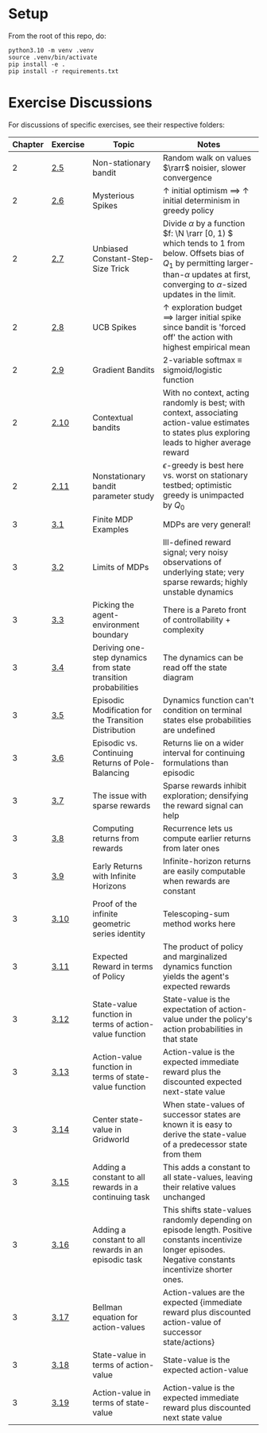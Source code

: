 # Setup

From the root of this repo, do:
```
python3.10 -m venv .venv
source .venv/bin/activate
pip install -e .
pip install -r requirements.txt
```

# Exercise Discussions

For discussions of specific exercises, see their respective folders:

| Chapter | Exercise | Topic | Notes |
|---------|----------|-------|-------|
| 2       | [2.5](./docs/ch02_ex02-05/README.md) | Non-stationary bandit | Random walk on values $\rarr$ noisier, slower convergence |
| 2       | [2.6](./docs/ch02_ex02-06/README.md) | Mysterious Spikes | &uarr; initial optimism $\implies$ &uarr; initial determinism in greedy policy |
|2 |[2.7](./docs/ch02_ex02-07/README.md) | Unbiased Constant-Step-Size Trick | Divide $\alpha$ by a function $f: \N \rarr [0, 1) $ which tends to 1 from below. Offsets bias of $Q_1$ by permitting larger-than-$\alpha$ updates at first, converging to $\alpha$-sized updates in the limit. |
|2|[2.8](./docs/ch02_ex02-08/README.md)|UCB Spikes| &uarr; exploration budget $\implies$ larger initial spike since bandit is 'forced off' the action with highest empirical mean |
|2|[2.9](./docs/ch02_ex02-09/README.md)|Gradient Bandits| 2-variable softmax $\equiv$ sigmoid/logistic function |
|2|[2.10](./docs/ch02_ex02-10/README.md)|Contextual bandits| With no context, acting randomly is best; with context, associating action-value estimates to states plus exploring  leads to higher average reward |
|2|[2.11](./docs/ch02_ex02-11/README.md) | Nonstationary bandit parameter study | $\epsilon$-greedy is best here vs. worst on stationary testbed; optimistic greedy is unimpacted by $Q_0$|
|3| [3.1](./docs/ch03_ex03-01/README.md) | Finite MDP Examples | MDPs are very general! |
|3|[3.2](./docs/ch03_ex03-02/README.md) | Limits of MDPs | Ill-defined reward signal; very noisy observations of underlying state; very sparse rewards; highly unstable dynamics
|3|[3.3](./docs/ch03_ex03-03/README.md) | Picking the agent-environment boundary | There is a Pareto front of controllability + complexity |
|3|[3.4](./docs/ch03_ex03-04/README.md) | Deriving one-step dynamics from state transition probabilities | The dynamics can be read off the state diagram | 
|3| [3.5](./docs/ch03_ex03-05/README.md) | Episodic Modification for the Transition Distribution | Dynamics function can't condition on terminal states else probabilities are undefined |
|3|[3.6](./docs/ch03_ex03-06/README.md) | Episodic vs. Continuing Returns of Pole-Balancing | Returns lie on a wider interval for continuing formulations than episodic |
|3|[3.7](./docs/ch03_ex03-07/README.md) | The issue with sparse rewards | Sparse rewards inhibit exploration; densifying the reward signal can help |
|3|[3.8](./docs/ch03_ex03-08/README.md) | Computing returns from rewards | Recurrence lets us compute earlier returns from later ones |
|3|[3.9](./docs/ch03_ex03-09/README.md) | Early Returns with Infinite Horizons | Infinite-horizon returns are easily computable when rewards are constant |
|3|[3.10](./docs/ch03_ex03-10/README.md) | Proof of the infinite geometric series identity | Telescoping-sum method works here |
|3|[3.11](./docs/ch02_ex03-11/README.md) | Expected Reward in terms of Policy | The product of policy and marginalized dynamics function yields the agent's expected rewards |
|3|[3.12](./docs/ch03_ex03-12/README.md) | State-value function in terms of action-value function | State-value is the expectation of action-value under the policy's action probabilities in that state |
|3|[3.13](./docs/ch03_ex03-13/README.md) | Action-value function in terms of state-value function | Action-value is the expected immediate reward plus the discounted expected next-state value |
|3|[3.14](./docs/ch03_ex03-14/README.md) | Center state-value in Gridworld | When state-values of successor states are known it is easy to derive the state-value of a predecessor state from them |
|3|[3.15](./docs/ch03_ex03-15/README.md) | Adding a constant to all rewards in a continuing task | This adds a constant to all state-values, leaving their relative values unchanged |
|3|[3.16](./docs/ch03_ex03-16/README.md) | Adding a constant to all rewards in an episodic task | This shifts state-values randomly depending on episode length. Positive constants incentivize longer episodes. Negative constants incentivize shorter ones. |
|3|[3.17](./docs/ch03_ex03-17/README.md) | Bellman equation for action-values | Action-values are the expected {immediate reward plus discounted action-value of successor state/actions} | 
|3|[3.18](./docs/ch03_ex03-18/README.md) | State-value in terms of action-value | State-value is the expected action-value |
|3|[3.19](./docs/ch03_ex03-19/README.md) | Action-value in terms of state-value | Action-value is the expected immediate reward plus discounted next state value |